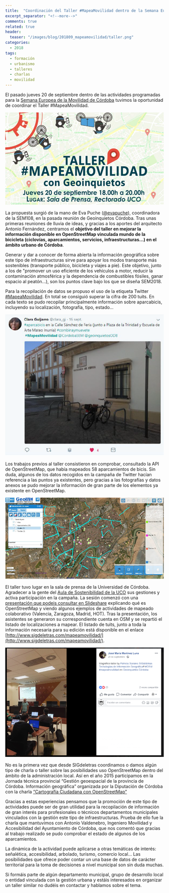 ```yaml
---
title:  "Coordinación del Taller #MapeaMovilidad dentro de la Semana Europea de la Movilidad 2018"
excerpt_separator: "<!--more-->"
comments: true
related: true
header:
  teaser: "/images/blog/201809_mapeamovilidad/taller.png" 
categories: 
  - 2018
tags:
  - formación
  - urbanismo
  - talleres
  - charlas
  - movilidad
---
```

El pasado jueves 20 de septiembre dentro de las actividades programadas para la [Semana Europea de la Movilidad de Córdoba](https://sem.cordoba.es/) tuvimos la oportunidad de coordinar el Taller #MapeaMovilidad.

![Cartel del ejevento](/images/blog/201809_mapeamovilidad/cartel.png)

La propuesta surgió de la mano de Eva Puche ([@evapuche](https://twitter.com/evapuche8?lang=es)), coordinadora de la SEM108, en la pasada reunión de Geoinquietos Córdoba. Tras unas primeras reuniones de lluvia de ideas, y gracias  a los aportes del arquitecto Antonio Fernández, centramos el **objetivo del taller en mejorar la información disponible en OpenStreetMap vinculada mundo de la bicicleta (ciclovías, aparcamientos, servicios, infraestructuras…) en el ámbito urbano de Córdoba**.

Generar y dar a conocer de forma abierta la información geográfica sobre este tipo de infraestructuras sirve para apoyar los modos transporte más sostenibles (transporte público, bicicleta y viajes a pie). Este objetivo, junto a los de  "promover un uso eficiente de los vehículos a motor, reducir la contaminación atmosférica y la dependencia de combustibles fósiles, ganar espacio al peatón...), son los puntos clave bajo los que se diseña SEM2018.

Para la recopilación de datos se propuso el uso de la etiqueta Twitter  [#MapeaMovilidad](https://twitter.com/search?f=tweets&vertical=default&q=%23mapeamovilidad&src=typd&lang=es). En total se consiguió superar la cifra de 200 tuits. En cada texto se pudo recopilar principalmente información sobre aparcabicis, incluyendo su localización, fotografía, tipo, estado…

![Ejemplo de tuit](/images/blog/201809_mapeamovilidad/ejemplo_tuit.png)

Los trabajos previos al taller consistieron en comprobar, consultado la API de OpenStreetMap, que había mapeados 58 aparcamientos de bicis. Sin duda, algunos de los datos recogidos en la campaña de Twitter hacían referencia a las puntos ya existentes, pero gracias a las fotografías y datos anexos se pudo mejorar la información de gran parte de los elementos ya existente en OpenStreetMap.

![Datos de partida en GeoWE](/images/blog/201809_mapeamovilidad/geowe.png)

El taller tuvo lugar en la sala de prensa de la Universidad de Córdoba. Agradecer a la gente del [Aula de Sostenibilidad de la UCO](https://www.uco.es/aulasostenibilidad/)  sus gestiones y activa participación en la campaña.  La sesión comenzó con una [presentación que podeis consultar en Slideshare](https://es.slideshare.net/PatricioSoriano/taller-mapeamovilidad-semana-europea-de-la-movilidad-crdoba) explicando qué es OpenStreetMap y viendo algunos ejemplos de actividades de mapeado colaborativo (Valencia, Zaragoza, Madrid, HOT).  Tras la presentación, los asistentes se generaron su correspondiente cuenta en OSM y se repartió el listado de localizaciones a mapear. El listado de tuits, junto a toda la información necesaria para su edición está disponible en el enlace [http://www.sigdeletras.com/mapeamovilidad/](http://www.sigdeletras.com/mapeamovilidad/).

![Taller](/images/blog/201809_mapeamovilidad/taller.png)

No es la primera vez que desde SIGdeletras coordinamos o damos algún tipo de charla o taller sobre las posibilidades uso OpenStreetMap dentro del ámbito de la administración local. Así en el año 2015 participamos en la Jornada técnica provincial “Gestión geoespacial de la provincia de Córdoba. Información geográfica” organizada por la Diputación de Córdoba con la charla [“Cartografía Ciudadana con OpenStreetMap”](https://es.slideshare.net/PatricioSoriano/2015-cartografia-ciudadanaosmjornadasgeo2015)

Gracias a estas experiencias pensamos que la promoción de este tipo de actividades puede ser de gran utilidad para la recopilación de información de gran interés para profesionales o técnicos departamentos municipales vinculados con la gestión este tipo de infraestructuras. Prueba de ello fue la charla que mantuvimos con Antonio Valdenebro, Ingeniero Movilidad y Accesibilidad del Ayuntamiento de Córdoba, que nos comentó que gracias al trabajo realizado se pudo comprobar el estado de algunos de los aparcamientos. 

La dinámica de la actividad puede aplicarse a otras temáticas de interés: señalética, accesibilidad, arbolado, turismo, comercio local... Las posibilidades que ofrece poder contar un una base de datos de carácter territorial para la toma de decisiones a nivel municipal son sin duda muchas.

Si formáis parte de algún departamento municipal, grupo de desarrollo local o entidad vinculada con la gestión urbana y estáis interesados en organizar un taller similar no dudéis en contactar y hablamos sobre el tema.


